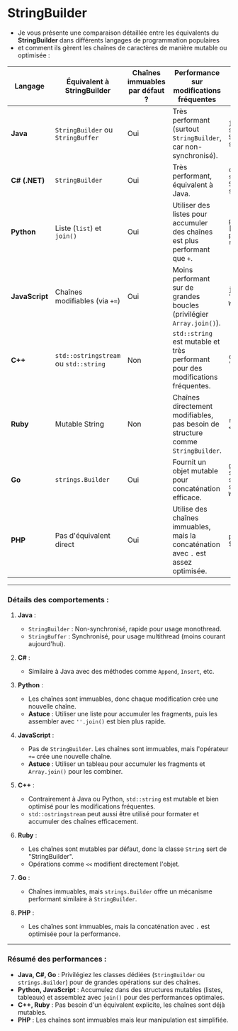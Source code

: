 # StringBuilder

- Je vous présente une comparaison détaillée entre les équivalents du **StringBuilder** dans différents langages de programmation populaires
-  et comment ils gèrent les chaînes de caractères de manière mutable ou optimisée :

| **Langage**        | **Équivalent à StringBuilder** | **Chaînes immuables par défaut ?** | **Performance sur modifications fréquentes**                                      | **Exemple**                                                                                      |
|---------------------|-------------------------------|-------------------------------------|----------------------------------------------------------------------------------|--------------------------------------------------------------------------------------------------|
| **Java**           | `StringBuilder` ou `StringBuffer` | Oui                                 | Très performant (surtout `StringBuilder`, car non-synchronisé).                  | ```java<br>StringBuilder sb = new StringBuilder("Hello"); sb.append(" World");```              |
| **C# (.NET)**      | `StringBuilder`               | Oui                                 | Très performant, équivalent à Java.                                              | ```csharp<br>StringBuilder sb = new StringBuilder("Hello"); sb.Append(" World");```           |
| **Python**         | Liste (`list`) et `join()`    | Oui                                 | Utiliser des listes pour accumuler des chaînes est plus performant que `+`.      | ```python<br>parts = ["Hello"]; parts.append(" World"); result = "".join(parts)```            |
| **JavaScript**     | Chaînes modifiables (via `+=`) | Oui                                 | Moins performant sur de grandes boucles (privilégier `Array.join()`).            | ```javascript<br>let str = "Hello"; str += " World";```                                       |
| **C++**            | `std::ostringstream` ou `std::string` | Non                                 | `std::string` est mutable et très performant pour des modifications fréquentes. | ```cpp<br>std::string s = "Hello"; s += " World";```                                           |
| **Ruby**           | Mutable String                | Non                                 | Chaînes directement modifiables, pas besoin de structure comme `StringBuilder`.   | ```ruby<br>s = "Hello"; s << " World";```                                                     |
| **Go**             | `strings.Builder`            | Oui                                 | Fournit un objet mutable pour concaténation efficace.                            | ```go<br>var sb strings.Builder sb.WriteString("Hello") sb.WriteString(" World")```           |
| **PHP**            | Pas d'équivalent direct       | Oui                                 | Utilise des chaînes immuables, mais la concaténation avec `.` est assez optimisée. | ```php<br>$str = "Hello"; $str .= " World";```                                                |

---

### **Détails des comportements :**

1. **Java** :
   - `StringBuilder` : Non-synchronisé, rapide pour usage monothread.
   - `StringBuffer` : Synchronisé, pour usage multithread (moins courant aujourd'hui).

2. **C#** :
   - Similaire à Java avec des méthodes comme `Append`, `Insert`, etc.

3. **Python** :
   - Les chaînes sont immuables, donc chaque modification crée une nouvelle chaîne. 
   - **Astuce** : Utiliser une liste pour accumuler les fragments, puis les assembler avec `''.join()` est bien plus rapide.

4. **JavaScript** :
   - Pas de `StringBuilder`. Les chaînes sont immuables, mais l'opérateur `+=` crée une nouvelle chaîne.
   - **Astuce** : Utiliser un tableau pour accumuler les fragments et `Array.join()` pour les combiner.

5. **C++** :
   - Contrairement à Java ou Python, `std::string` est mutable et bien optimisé pour les modifications fréquentes.
   - `std::ostringstream` peut aussi être utilisé pour formater et accumuler des chaînes efficacement.

6. **Ruby** :
   - Les chaînes sont mutables par défaut, donc la classe `String` sert de "StringBuilder".
   - Opérations comme `<<` modifient directement l'objet.

7. **Go** :
   - Chaînes immuables, mais `strings.Builder` offre un mécanisme performant similaire à `StringBuilder`.

8. **PHP** :
   - Les chaînes sont immuables, mais la concaténation avec `.` est optimisée pour la performance.

---

### **Résumé des performances :**
- **Java, C#, Go** : Privilégiez les classes dédiées (`StringBuilder` ou `strings.Builder`) pour de grandes opérations sur des chaînes.
- **Python, JavaScript** : Accumulez dans des structures mutables (listes, tableaux) et assemblez avec `join()` pour des performances optimales.
- **C++, Ruby** : Pas besoin d'un équivalent explicite, les chaînes sont déjà mutables.
- **PHP** : Les chaînes sont immuables mais leur manipulation est simplifiée.

